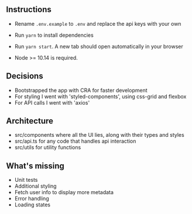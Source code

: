 ## Instructions

- Rename `.env.example` to `.env` and replace the api keys with your own
- Run `yarn` to install dependencies
- Run `yarn start`. A new tab should open automatically in your browser

- Node >= 10.14 is required.

## Decisions

- Bootstrapped the app with CRA for faster development
- For styling I went with 'styled-components', using css-grid and flexbox
- For API calls I went with 'axios'

## Architecture

- src/components where all the UI lies, along with their types and styles
- src/api.ts for any code that handles api interaction
- src/utils for utility functions

## What's missing

- Unit tests
- Additional styling
- Fetch user info to display more metadata
- Error handling
- Loading states
